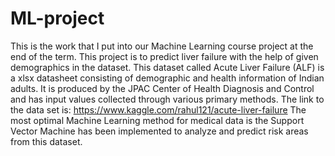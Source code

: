 # ML-project
This is the work that I put into our Machine Learning course project at the end of the term. This project is to predict liver failure with the help of given demographics in the dataset.
This dataset called Acute Liver Failure (ALF) is a xlsx datasheet consisting of demographic and health information of Indian adults. It is produced by the JPAC Center of Health Diagnosis and Control and has input values collected through various primary methods. The link to the data set is: https://www.kaggle.com/rahul121/acute-liver-failure
The most optimal Machine Learning method for medical data is the Support Vector Machine has been implemented to analyze and predict risk areas from this dataset.
